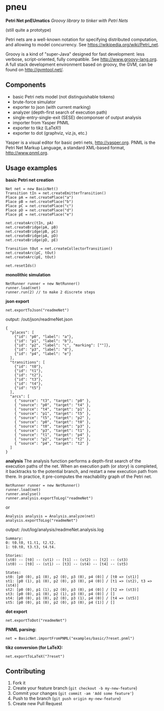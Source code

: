 # pneu 

**Petri Net pnEUmatics**
*Groovy library to tinker with Petri Nets* 

(still quite a prototype)

Petri nets are a well-known notation for specifying distributed computation, and allowing to model concurrency. See https://wikipedia.org/wiki/Petri_net.

Groovy is a kind of "super-Java" designed for fast development: less verbose, script-oriented, fully compatible. See http://www.groovy-lang.org. A full stack development environment based on groovy, the GVM, can be found on http://gvmtool.net/.

## Components

* basic Petri nets model (not distinguishable tokens)
* brute-force simulator 
* exporter to json (with current marking)
* analyzer (depth-first search of execution path)
* single-entry-single-exit (SESE) decomponser of output analysis
* importer from Yasper PNML 
* exporter to tikz (LaTeX!) 
* exporter to dot (graphviz, viz.js, etc.) 

Yasper is a visual editor for basic petri nets, http://yasper.org. PNML is the Petri Net Markup Language, a standard  XML-based format, http://www.pnml.org.

## Usage examples

**basic Petri net creation**
```
Net net = new BasicNet()
Transition tIn = net.createEmitterTransition()
Place pA = net.createPlace("a")
Place pB = net.createPlace("b")
Place pC = net.createPlace("c")
Place pD = net.createPlace("d")
Place pE = net.createPlace("e")

net.createArc(tIn, pA)
net.createBridge(pA, pB)
net.createBridge(pB, pC)
net.createBridge(pA, pD)
net.createBridge(pD, pE)

Transition tOut = net.createCollectorTransition()
net.createArc(pC, tOut)
net.createArc(pE, tOut)

net.resetIds() 
```

**monolithic simulation**
```
NetRunner runner = new NetRunner()
runner.load(net)
runner.run(2) // to make 2 discrete steps
```

**json export**
```
net.exportToJson("readmeNet")
```

output: /out/json/readmeNet.json
```
{
  "places": [
    {"id": "p0", "label": "a"},
    {"id": "p1", "label": "b"},
    {"id": "p2", "label": "c", "marking": [""]},
    {"id": "p3", "label": "d"},
    {"id": "p4", "label": "e"}
  ],
  "transitions": [
    {"id": "t0"},
    {"id": "t1"},
    {"id": "t2"},
    {"id": "t3"},
    {"id": "t4"},
    {"id": "t5"}
  ],
  "arcs": [
    { "source": "t3", "target": "p0" },
    { "source": "p0", "target": "t4" },
    { "source": "t4", "target": "p1" },
    { "source": "p1", "target": "t5" },
    { "source": "t5", "target": "p2" },
    { "source": "p0", "target": "t0" },
    { "source": "t0", "target": "p3" },
    { "source": "p3", "target": "t1" },
    { "source": "t1", "target": "p4" },
    { "source": "p2", "target": "t2" },
    { "source": "p4", "target": "t2" }
  ]
} 
```

**analysis**
The analysis function performs a depth-first search of the execution paths of the net. When an execution path (or *story*) is completed, it backtracks to the potential branch, and restart a new execution path from there. In practice, it pre-computes the reachability graph of the Petri net.

```
NetRunner runner = new NetRunner()
runner.load(net)
runner.analyse()
runner.analysis.exportToLog("readmeNet")
```
or
```
Analysis analysis = Analysis.analyze(net)
analysis.exportToLog("readmeNet")
```

output: /out/log/analysis/readmeNet.analysis.log
```
Summary: 
0: t0.t0, t1.t1, t2.t2.
1: t0.t0, t3.t3, t4.t4.

Stories: 
(st0) -- [t0] -- (st1) -- [t1] -- (st2) -- [t2] -- (st3)
(st0) -- [t0] -- (st1) -- [t3] -- (st4) -- [t4] -- (st5)

States: 
st0: [p0 (0), p1 (0), p2 (0), p3 (0), p4 (0)] / [t0 => (st1)] 
st1: [p0 (1), p1 (0), p2 (0), p3 (0), p4 (0)] / [t1 => (st2), t3 => (st4)] 
st2: [p0 (0), p1 (1), p2 (0), p3 (0), p4 (0)] / [t2 => (st3)] 
st3: [p0 (0), p1 (0), p2 (1), p3 (0), p4 (0)] / [] 
st4: [p0 (0), p1 (0), p2 (0), p3 (1), p4 (0)] / [t4 => (st5)] 
st5: [p0 (0), p1 (0), p2 (0), p3 (0), p4 (1)] / [] 
```

**dot export**
```
net.exportToDot("readmeNet")
```

**PNML parsing:**
```
net = BasicNet.importFromPNML("examples/basic/7reset.pnml")
```

**tikz conversion (for LaTeX):**
```
net.exportToLaTeX("7reset")
```

## Contributing

1. Fork it
2. Create your feature branch (`git checkout -b my-new-feature`)
3. Commit your changes (`git commit -am 'Add some feature'`)
4. Push to the branch (`git push origin my-new-feature`)
5. Create new Pull Request
